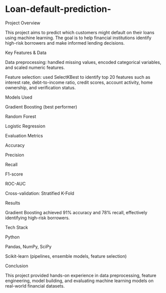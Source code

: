 # Loan-default-prediction-
Project Overview

This project aims to predict which customers might default on their loans using machine learning. The goal is to help financial institutions identify high-risk borrowers and make informed lending decisions.

Key Features & Data

Data preprocessing: handled missing values, encoded categorical variables, and scaled numeric features.

Feature selection: used SelectKBest to identify top 20 features such as interest rate, debt-to-income ratio, credit scores, account activity, home ownership, and verification status.

Models Used

Gradient Boosting (best performer)

Random Forest

Logistic Regression

Evaluation Metrics

Accuracy

Precision

Recall

F1-score

ROC-AUC

Cross-validation: Stratified K-Fold

Results

Gradient Boosting achieved 91% accuracy and 78% recall, effectively identifying high-risk borrowers.

Tech Stack

Python

Pandas, NumPy, SciPy

Scikit-learn (pipelines, ensemble models, feature selection)

Conclusion

This project provided hands-on experience in data preprocessing, feature engineering, model building, and evaluating machine learning models on real-world financial datasets.
